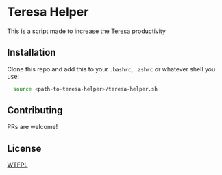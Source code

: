 # Teresa Helper

This is a script made to increase the [Teresa](https://github.com/luizalabs/teresa) productivity

## Installation

Clone this repo and add this to your `.bashrc`, `.zshrc` or whatever shell you use:

```sh
  source <path-to-teresa-helper>/teresa-helper.sh
```

## Contributing

PRs are welcome!

## License

[WTFPL](http://www.wtfpl.net/txt/copying/)
